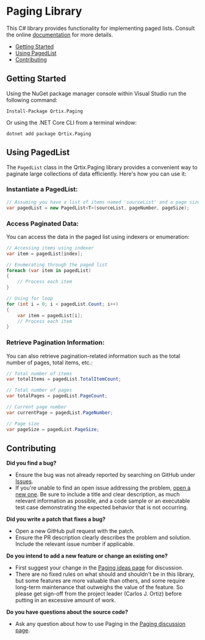 # Paging Library

This C# library provides functionality for implementing paged lists.
Consult the online [documentation](https://qrtix769.github.io/Paging/) for more details.

- [Getting Started](#getting-started)
- [Using PagedList](#using-pagedlist)
- [Contributing](#contributing)


## Getting Started

Using the NuGet package manager console within Visual Studio run the following command:

```
Install-Package Qrtix.Paging
```

Or using the .NET Core CLI from a terminal window:

```
dotnet add package Qrtix.Paging
```

## Using PagedList

The `PagedList` class in the Qrtix.Paging library provides a convenient way to paginate large collections of data efficiently. Here's how you can use it:

### Instantiate a PagedList:

```csharp
// Assuming you have a list of items named 'sourceList' and a page size of 10
var pagedList = new PagedList<T>(sourceList, pageNumber, pageSize);
```

### Access Paginated Data:

You can access the data in the paged list using indexers or enumeration:

```csharp
// Accessing items using indexer
var item = pagedList[index];

// Enumerating through the paged list
foreach (var item in pagedList)
{
    // Process each item
}

// Using for loop
for (int i = 0; i < pagedList.Count; i++)
{
    var item = pagedList[i];
    // Process each item
}
```

### Retrieve Pagination Information:

You can also retrieve pagination-related information such as the total number of pages, total items, etc.:

```csharp
// Total number of items
var totalItems = pagedList.TotalItemCount;

// Total number of pages
var totalPages = pagedList.PageCount;

// Current page number
var currentPage = pagedList.PageNumber;

// Page size
var pageSize = pagedList.PageSize;
```

## Contributing

**Did you find a bug?**

- Ensure the bug was not already reported by searching on GitHub
  under [Issues](https://github.com/Qrtix769/Paging/issues).
- If you're unable to find an open issue addressing the
  problem, [open a new one](https://github.com/Qrtix769/Paging/issues/new). Be sure to include a title and clear
  description, as much relevant information as possible, and a code sample or an executable test case demonstrating the
  expected behavior that is not occurring.

**Did you write a patch that fixes a bug?**

- Open a new GitHub pull request with the patch.
- Ensure the PR description clearly describes the problem and solution. Include the relevant issue number if applicable.

**Do you intend to add a new feature or change an existing one?**

- First suggest your change in the [Paging ideas page](https://github.com/Qrtix769/Paging/discussions/categories/ideas)
  for discussion.
- There are no fixed rules on what should and shouldn't be in this library, but some features are more valuable than
  others, and some require long-term maintenance that outweighs the value of the feature. So please get sign-off from
  the
  project leader (Carlos J. Ortiz) before putting in an excessive amount of work.

**Do you have questions about the source code?**

- Ask any question about how to use Paging in
  the [Paging discussion page](https://github.com/Qrtix769/Paging/discussions/new?category=q-a).